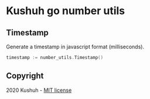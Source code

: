 # Kushuh go number utils

## Timestamp

Generate a timestamp in javascript format (milliseconds).

```go
timestamp := number_utils.Timestamp()
```

## Copyright
2020 Kushuh - [MIT license](https://github.com/Alvarios/kushuh-go-utils/blob/master/LICENSE)
